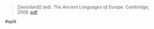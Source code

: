> [[woodard]] (ed). *The Ancient Languages of Europe*. Cambridge, 2008. [pdf](a/r-woodard2008eda.pdf)

#split